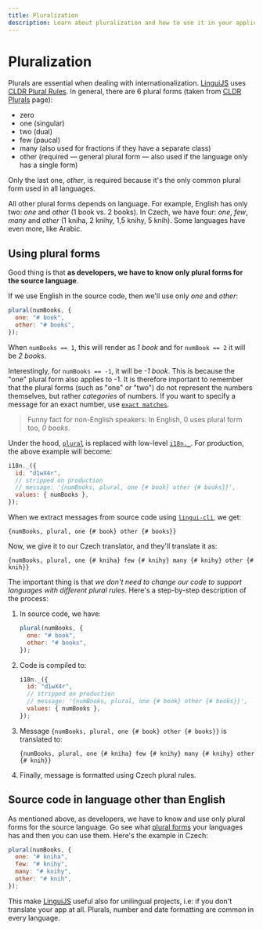 ```yaml
---
title: Pluralization
description: Learn about pluralization and how to use it in your application with Lingui
---
```


# Pluralization

Plurals are essential when dealing with internationalization. [LinguiJS](https://github.com/lingui/js-lingui) uses [CLDR Plural Rules](https://unicode-org.github.io/cldr-staging/charts/latest/supplemental/language_plural_rules.html).
In general, there are 6 plural forms (taken from [CLDR Plurals](https://cldr.unicode.org/index/cldr-spec/plural-rules) page):

- zero
- one (singular)
- two (dual)
- few (paucal)
- many (also used for fractions if they have a separate class)
- other (required — general plural form — also used if the language
  only has a single form)

Only the last one, _other_, is required because it's the only common plural form used in all languages.

All other plural forms depends on language. For example, English has only two: _one_ and _other_ (1 book vs. 2 books). In Czech, we have four: _one_, _few_, _many_ and _other_ (1 kniha, 2 knihy, 1,5 knihy, 5 knih). Some languages have even more, like Arabic.

## Using plural forms

Good thing is that **as developers, we have to know only plural forms for the source language**.

If we use English in the source code, then we'll use only _one_ and _other_:

```js
plural(numBooks, {
  one: "# book",
  other: "# books",
});
```

When `numBooks == 1`, this will render as _1 book_ and for `numBook == 2` it will be _2 books_.

Interestingly, for `numBooks == -1`, it will be _-1 book_. This is because the "one" plural form also applies to -1. It is therefore important to remember that the plural forms (such as "one" or "two") do not represent the numbers themselves, but rather _categories_ of numbers.
If you want to specify a message for an exact number, use [`exact matches`](/ref/message-format#plurals).

> Funny fact for non-English speakers: In English, 0 uses plural form too, _0 books_.

Under the hood, [`plural`](/docs/ref/macro.md#plural) is replaced with low-level [`i18n._`](/docs/ref/core.md#i18n._). For production, the above example will become:

```js
i18n._({
  id: "d1wX4r",
  // stripped on production
  // message: '{numBooks, plural, one {# book} other {# books}}',
  values: { numBooks },
});
```

When we extract messages from source code using [`lingui-cli`](/docs/tutorials/cli.md), we get:

```icu-message-format
{numBooks, plural, one {# book} other {# books}}
```

Now, we give it to our Czech translator, and they'll translate it as:

```icu-message-format
{numBooks, plural, one {# kniha} few {# knihy} many {# knihy} other {# knih}}
```

The important thing is that _we don't need to change our code to support languages with different plural rules_. Here's a step-by-step description of the process:

1.  In source code, we have:

    ```js
    plural(numBooks, {
      one: "# book",
      other: "# books",
    });
    ```

2.  Code is compiled to:

    ```js
    i18n._({
      id: "d1wX4r",
      // stripped on production
      // message: '{numBooks, plural, one {# book} other {# books}}',
      values: { numBooks },
    });
    ```

3.  Message `{numBooks, plural, one {# book} other {# books}}` is translated to:

    ```icu-message-format
    {numBooks, plural, one {# kniha} few {# knihy} many {# knihy} other {# knih}}
    ```

4.  Finally, message is formatted using Czech plural rules.

## Source code in language other than English

As mentioned above, as developers, we have to know and use only plural forms for the source language. Go see what [plural forms](http://www.unicode.org/cldr/charts/latest/supplemental/language_plural_rules.html) your languages has and then you can use them. Here's the example in Czech:

```js
plural(numBooks, {
  one: "# kniha",
  few: "# knihy",
  many: "# knihy",
  other: "# knih",
});
```

This make [LinguiJS](https://github.com/lingui/js-lingui) useful also for unilingual projects, i.e: if you don't translate your app at all. Plurals, number and date formatting are common in every language.
